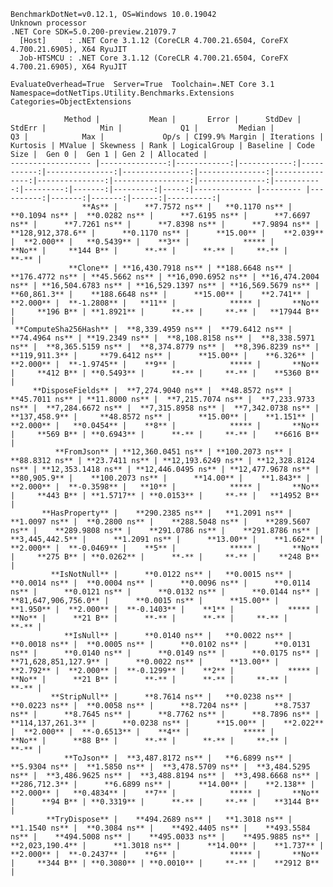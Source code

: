 
    BenchmarkDotNet=v0.12.1, OS=Windows 10.0.19042
    Unknown processor
    .NET Core SDK=5.0.200-preview.21079.7
      [Host]     : .NET Core 3.1.12 (CoreCLR 4.700.21.6504, CoreFX 4.700.21.6905), X64 RyuJIT
      Job-HTSMCU : .NET Core 3.1.12 (CoreCLR 4.700.21.6504, CoreFX 4.700.21.6905), X64 RyuJIT

    EvaluateOverhead=True  Server=True  Toolchain=.NET Core 3.1  
    Namespace=dotNetTips.Utility.Benchmarks.Extensions  Categories=ObjectExtensions  

                Method |           Mean |       Error |      StdDev |     StdErr |            Min |             Q1 |         Median |             Q3 |            Max |             Op/s | CI99.9% Margin | Iterations | Kurtosis | MValue | Skewness | Rank | LogicalGroup | Baseline | Code Size |  Gen 0 |  Gen 1 | Gen 2 | Allocated |
    ------------------ |---------------:|------------:|------------:|-----------:|---------------:|---------------:|---------------:|---------------:|---------------:|-----------------:|---------------:|-----------:|---------:|-------:|---------:|-----:|------------- |--------- |----------:|-------:|-------:|------:|----------:|
                    **As** |      **7.7572 ns** |   **0.1170 ns** |   **0.1094 ns** |  **0.0282 ns** |      **7.6195 ns** |      **7.6697 ns** |      **7.7261 ns** |      **7.8398 ns** |      **7.9894 ns** |    **128,912,378.6** |      **0.1170 ns** |      **15.00** |    **2.039** |  **2.000** |   **0.5439** |    **3** |            ***** |       **No** |     **144 B** |      **-** |      **-** |     **-** |         **-** |
                 **Clone** | **16,430.7918 ns** | **188.6648 ns** | **176.4772 ns** | **45.5662 ns** | **16,090.6952 ns** | **16,474.2004 ns** | **16,504.6783 ns** | **16,529.1397 ns** | **16,569.5679 ns** |         **60,861.3** |    **188.6648 ns** |      **15.00** |    **2.741** |  **2.000** |  **-1.2808** |   **11** |            ***** |       **No** |     **196 B** | **1.8921** |      **-** |     **-** |   **17944 B** |
     **ComputeSha256Hash** |  **8,339.4959 ns** |  **79.6412 ns** |  **74.4964 ns** | **19.2349 ns** |  **8,108.8158 ns** |  **8,338.5971 ns** |  **8,365.5159 ns** |  **8,374.8779 ns** |  **8,396.8239 ns** |        **119,911.3** |     **79.6412 ns** |      **15.00** |    **6.326** |  **2.000** |  **-1.9745** |    **9** |            ***** |       **No** |     **412 B** | **0.5493** |      **-** |     **-** |    **5360 B** |
         **DisposeFields** |  **7,274.9040 ns** |  **48.8572 ns** |  **45.7011 ns** | **11.8000 ns** |  **7,215.7074 ns** |  **7,233.9733 ns** |  **7,284.6672 ns** |  **7,315.8958 ns** |  **7,342.0738 ns** |        **137,458.9** |     **48.8572 ns** |      **15.00** |    **1.151** |  **2.000** |   **0.0454** |    **8** |            ***** |       **No** |     **569 B** | **0.6943** |      **-** |     **-** |    **6616 B** |
              **FromJson** | **12,360.0451 ns** | **100.2073 ns** |  **88.8312 ns** | **23.7411 ns** | **12,193.6249 ns** | **12,328.8124 ns** | **12,353.1418 ns** | **12,446.0495 ns** | **12,477.9678 ns** |         **80,905.9** |    **100.2073 ns** |      **14.00** |    **1.843** |  **2.000** |  **-0.3598** |   **10** |            ***** |       **No** |     **443 B** | **1.5717** | **0.0153** |     **-** |   **14952 B** |
           **HasProperty** |    **290.2385 ns** |   **1.2091 ns** |   **1.0097 ns** |  **0.2800 ns** |    **288.5048 ns** |    **289.5607 ns** |    **289.9808 ns** |    **291.0786 ns** |    **291.8786 ns** |      **3,445,442.5** |      **1.2091 ns** |      **13.00** |    **1.662** |  **2.000** |  **-0.0469** |    **5** |            ***** |       **No** |     **275 B** | **0.0262** |      **-** |     **-** |     **248 B** |
             **IsNotNull** |      **0.0122 ns** |   **0.0015 ns** |   **0.0014 ns** |  **0.0004 ns** |      **0.0096 ns** |      **0.0114 ns** |      **0.0121 ns** |      **0.0132 ns** |      **0.0144 ns** | **81,647,906,756.0** |      **0.0015 ns** |      **15.00** |    **1.950** |  **2.000** |  **-0.1403** |    **1** |            ***** |       **No** |      **21 B** |      **-** |      **-** |     **-** |         **-** |
                **IsNull** |      **0.0140 ns** |   **0.0022 ns** |   **0.0018 ns** |  **0.0005 ns** |      **0.0102 ns** |      **0.0131 ns** |      **0.0140 ns** |      **0.0149 ns** |      **0.0175 ns** | **71,628,851,127.9** |      **0.0022 ns** |      **13.00** |    **2.792** |  **2.000** |  **-0.1299** |    **2** |            ***** |       **No** |      **21 B** |      **-** |      **-** |     **-** |         **-** |
             **StripNull** |      **8.7614 ns** |   **0.0238 ns** |   **0.0223 ns** |  **0.0058 ns** |      **8.7204 ns** |      **8.7537 ns** |      **8.7645 ns** |      **8.7762 ns** |      **8.7896 ns** |    **114,137,261.3** |      **0.0238 ns** |      **15.00** |    **2.022** |  **2.000** |  **-0.6513** |    **4** |            ***** |       **No** |      **88 B** |      **-** |      **-** |     **-** |         **-** |
                **ToJson** |  **3,487.8172 ns** |   **6.6899 ns** |   **5.9304 ns** |  **1.5850 ns** |  **3,478.5709 ns** |  **3,484.5295 ns** |  **3,486.9625 ns** |  **3,488.8194 ns** |  **3,498.6668 ns** |        **286,712.3** |      **6.6899 ns** |      **14.00** |    **2.138** |  **2.000** |   **0.4834** |    **7** |            ***** |       **No** |      **94 B** | **0.3319** |      **-** |     **-** |    **3144 B** |
            **TryDispose** |    **494.2689 ns** |   **1.3018 ns** |   **1.1540 ns** |  **0.3084 ns** |    **492.4405 ns** |    **493.5584 ns** |    **494.5008 ns** |    **495.0033 ns** |    **495.9885 ns** |      **2,023,190.4** |      **1.3018 ns** |      **14.00** |    **1.737** |  **2.000** |  **-0.2437** |    **6** |            ***** |       **No** |     **344 B** | **0.3080** | **0.0010** |     **-** |    **2912 B** |
